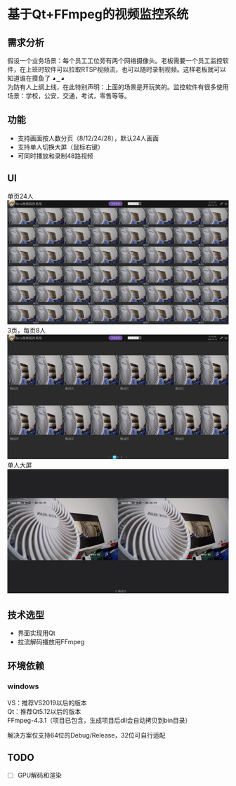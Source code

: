 # 基于Qt+FFmpeg的视频监控系统

## 需求分析
假设一个业务场景：每个员工工位旁有两个网络摄像头。老板需要一个员工监控软件，在上班时软件可以拉取RTSP视频流，也可以随时录制视频。这样老板就可以知道谁在摸鱼了 ◕‿◕  
为防有人上纲上线，在此特别声明：上面的场景是开玩笑的。监控软件有很多使用场景：学校，公安，交通，考试，零售等等。

## 功能
* 支持画面按人数分页（8/12/24/28），默认24人画面  
* 支持单人切换大屏（鼠标右键）  
* 可同时播放和录制48路视频  

## UI
单页24人
![](./screenshot/48smallScreen.png)
3页，每页8人
![](./screenshot/16smallScreen.png)
单人大屏
![](./screenshot/bigScreen.png)

## 技术选型
* 界面实现用Qt  
* 拉流解码播放用FFmpeg  

## 环境依赖
### windows
VS：推荐VS2019以后的版本  
Qt：推荐Qt5.12以后的版本  
FFmpeg-4.3.1（项目已包含，生成项目后dll会自动拷贝到bin目录）
  
解决方案仅支持64位的Debug/Release，32位可自行适配

## TODO
- [ ] GPU解码和渲染


